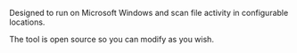 Designed to run on Microsoft Windows and scan file activity in configurable locations.

The tool is open source so you can modify as you wish.
